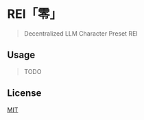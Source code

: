 # REI「零」

> Decentralized LLM Character Preset REI

## Usage

> TODO

## License

[MIT](../../LICENSE-MIT)
